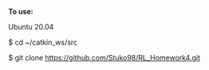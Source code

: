 **To use:**

Ubuntu 20.04

$ cd ~/catkin_ws/src

$ git clone https://github.com/Stuko98/RL_Homework4.git
